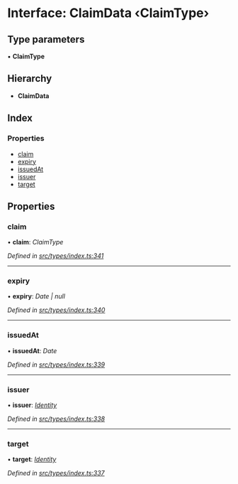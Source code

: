 # Interface: ClaimData ‹**ClaimType**›

## Type parameters

▪ **ClaimType**

## Hierarchy

* **ClaimData**

## Index

### Properties

* [claim](claimdata.md#claim)
* [expiry](claimdata.md#expiry)
* [issuedAt](claimdata.md#issuedat)
* [issuer](claimdata.md#issuer)
* [target](claimdata.md#target)

## Properties

###  claim

• **claim**: *ClaimType*

*Defined in [src/types/index.ts:341](https://github.com/PolymathNetwork/polymesh-sdk/blob/23062de4/src/types/index.ts#L341)*

___

###  expiry

• **expiry**: *Date | null*

*Defined in [src/types/index.ts:340](https://github.com/PolymathNetwork/polymesh-sdk/blob/23062de4/src/types/index.ts#L340)*

___

###  issuedAt

• **issuedAt**: *Date*

*Defined in [src/types/index.ts:339](https://github.com/PolymathNetwork/polymesh-sdk/blob/23062de4/src/types/index.ts#L339)*

___

###  issuer

• **issuer**: *[Identity](../classes/identity.md)*

*Defined in [src/types/index.ts:338](https://github.com/PolymathNetwork/polymesh-sdk/blob/23062de4/src/types/index.ts#L338)*

___

###  target

• **target**: *[Identity](../classes/identity.md)*

*Defined in [src/types/index.ts:337](https://github.com/PolymathNetwork/polymesh-sdk/blob/23062de4/src/types/index.ts#L337)*
